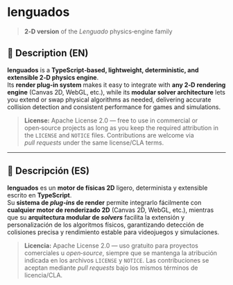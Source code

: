# lenguados  
> **2‑D version** of the *Lenguado* physics‑engine family

## 📜 Description (EN)

**lenguados** is a **TypeScript‑based, lightweight, deterministic, and extensible 2‑D physics engine**.  
Its **render plug‑in system** makes it easy to integrate with **any 2‑D rendering engine** (Canvas 2D, WebGL, etc.), while its **modular solver architecture** lets you extend or swap physical algorithms as needed, delivering accurate collision detection and consistent performance for games and simulations.

> **License:** Apache License 2.0 — free to use in commercial or open‑source projects as long as you keep the required attribution in the `LICENSE` and `NOTICE` files. Contributions are welcome via *pull requests* under the same license/CLA terms.

---

## 📜 Descripción (ES)

**lenguados** es un **motor de físicas 2D** ligero, determinista y extensible escrito en **TypeScript**.  
Su **sistema de *plug‑ins* de render** permite integrarlo fácilmente con **cualquier motor de renderizado 2D** (Canvas 2D, WebGL, etc.), mientras que su **arquitectura modular de *solvers*** facilita la extensión y personalización de los algoritmos físicos, garantizando detección de colisiones precisa y rendimiento estable para videojuegos y simulaciones.

> **Licencia:** Apache License 2.0 — uso gratuito para proyectos comerciales u *open‑source*, siempre que se mantenga la atribución indicada en los archivos `LICENSE` y `NOTICE`. Las contribuciones se aceptan mediante *pull requests* bajo los mismos términos de licencia/CLA.
